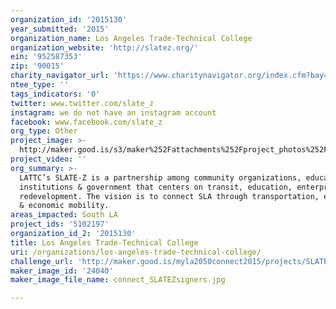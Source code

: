 ```yaml
---
organization_id: '2015130'
year_submitted: '2015'
organization_name: Los Angeles Trade-Technical College
organization_website: 'http://slatez.org/'
ein: '952587353'
zip: '90015'
charity_navigator_url: 'https://www.charitynavigator.org/index.cfm?bay=search.profile&ein=952587353'
ntee_type: ''
tags_indicators: '0'
twitter: www.twitter.com/slate_z
instagram: we do not have an instagram account
facebook: www.facebook.com/slate_z
org_type: Other
project_image: >-
  http://maker.good.is/s3/maker%252Fattachments%252Fproject_photos%252Fimages%252F24040%252Fdisplay%252Fconnect_SLATEZsigners.jpg=c570x385
project_video: ''
org_summary: >-
  LATTC’s SLATE-Z is a partnership among community organizations, education
  institutions & government that centers on transit, education, enterprise, &
  redevelopment. The vision is to connect SLA through transportation, education
  & economic mobility.
areas_impacted: South LA
project_ids: '5102197'
organization_id_2: '2015130'
title: Los Angeles Trade-Technical College
uri: /organizations/los-angeles-trade-technical-college/
challenge_url: 'http://maker.good.is/myla2050connect2015/projects/SLATE_Z.html'
maker_image_id: '24040'
maker_image_file_name: connect_SLATEZsigners.jpg

---
```


